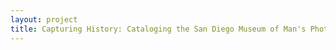 ```yaml
--- 
layout: project 
title: Capturing History: Cataloging the San Diego Museum of Man's Photographic Collection
---
```



